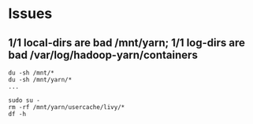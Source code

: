 # Issues

## 1/1 local-dirs are bad /mnt/yarn; 1/1 log-dirs are bad /var/log/hadoop-yarn/containers

```text
du -sh /mnt/*
du -sh /mnt/yarn/*
...
```

```text
sudo su -
rm -rf /mnt/yarn/usercache/livy/*
df -h
```

